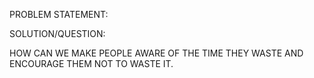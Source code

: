 PROBLEM STATEMENT:

SOLUTION/QUESTION:

HOW CAN WE MAKE PEOPLE AWARE OF THE TIME THEY WASTE AND ENCOURAGE THEM NOT TO WASTE IT.
